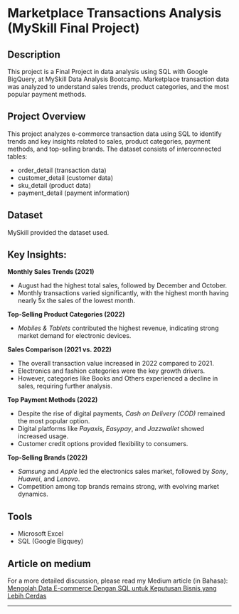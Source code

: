 # Marketplace Transactions Analysis (MySkill Final Project)

## Description
This project is a Final Project in data analysis using SQL with Google BigQuery, at MySkill Data Analysis Bootcamp. 
Marketplace transaction data was analyzed to understand sales trends, product categories, and the most popular payment methods.

## Project Overview
This project analyzes e-commerce transaction data using SQL to identify trends and key insights related to sales, product categories, payment methods, and top-selling brands. The dataset consists of interconnected tables:
- order_detail (transaction data)
- customer_detail (customer data)
- sku_detail (product data)
- payment_detail (payment information)

## Dataset
MySkill provided the dataset used.

## Key Insights:
**Monthly Sales Trends (2021)**
- August had the highest total sales, followed by December and October.
- Monthly transactions varied significantly, with the highest month having nearly 5x the sales of the lowest month.

**Top-Selling Product Categories (2022)**
- *Mobiles & Tablets* contributed the highest revenue, indicating strong market demand for electronic devices.

**Sales Comparison (2021 vs. 2022)**
- The overall transaction value increased in 2022 compared to 2021.
- Electronics and fashion categories were the key growth drivers.
- However, categories like Books and Others experienced a decline in sales, requiring further analysis.

**Top Payment Methods (2022)**
- Despite the rise of digital payments, *Cash on Delivery (COD)* remained the most popular option.
- Digital platforms like *Payaxis*, *Easypay*, and *Jazzwallet* showed increased usage.
- Customer credit options provided flexibility to consumers.

**Top-Selling Brands (2022)**
- *Samsung* and *Apple* led the electronics sales market, followed by *Sony*, *Huawei*, and *Lenovo*.
- Competition among top brands remains strong, with evolving market dynamics.

## Tools
- Microsoft Excel
- SQL (Google Bigquey)

## Article on medium
For a more detailed discussion, please read my Medium article (in Bahasa):
[Mengolah Data E-commerce Dengan SQL untuk Keputusan Bisnis yang Lebih Cerdas](https://medium.com/@dyonsetio/mengolah-data-e-commerce-dengan-sql-untuk-keputusan-bisnis-yang-lebih-cerdas-b5d18ce6d365)

---
